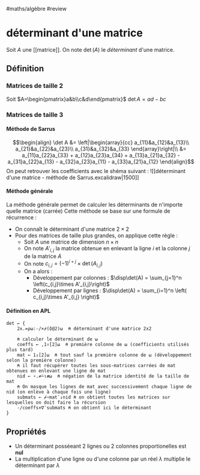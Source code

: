 #maths/algèbre #review 
# déterminant d'une matrice
Soit $A$ une [[matrice]].
On note $\det(A)$ le _déterminant_ d'une matrice.


## Définition

### Matrices de taille 2
Soit $A=\begin{pmatrix}a&b\\c&d\end{pmatrix}$
$\det A = ad - bc$

### Matrices de taille 3

#### Méthode de Sarrus

$$\begin{align}
\det A &= \left|\begin{array}{cc}
                 a_{11}&a_{12}&a_{13}\\ 
                 a_{21}&a_{22}&a_{23}\\
                 a_{31}&a_{32}&a_{33}
                 \end{array}\right|\\
&= a_{11}a_{22}a_{33} + a_{12}a_{23}a_{34} + a_{13}a_{21}a_{32} - a_{31}a_{22}a_{13} - a_{32}a_{23}a_{11} - a_{33}a_{21}a_{12} 
\end{align}$$
On peut retrouver les coefficients avec le shéma suivant :
![[déterminant d'une matrice - méthode de Sarrus.excalidraw|1500]]


#### Méthode générale

La méthode générale permet de calculer les déterminants de n'importe quelle matrice (carrée)
Cette méthode se base sur une formule de récurrence : 

 - On connaît le déterminant d'une matrice $2\times 2$
 - Pour des matrices de taille plus grandes, on applique cette règle :
     - Soit $A$ une matrice de dimension $n\times n$
     - On note $A'_{i,j}$ la matrice obtenue en enlevant la ligne $i$ et la colonne $j$ de la matrice $A$
     - On note $c_{i,j} = (-1)^{i+j}\times\det(A_{i,j})$
     - On a alors :
         - Développement par colonnes :  $\disp\det(A) = \sum_{j=1}^n \left(c_{i,j}\times A'_{i,j}\right)$ 
         - Développement par lignes : $\disp\det(A) = \sum_{i=1}^n \left( c_{i,j}\times A'_{i,j} \right)$


#### Définition en APL
```apl
det ← {
    2∧.=⍴⍵:-/×⌿(⌽@2)⍵  ⍝ déterminant d'une matrice 2x2
    
    ⍝ calculer le déterminant de ⍵
    coeffs ← ,1↑[2]⍵  ⍝ première colonne de ⍵ (coefficients utilisés plus tard)
    mat ← 1↓[2]⍵  ⍝ tout sauf la première colonne de ⍵ (développement selon la première colonne)
    ⍝ il faut récupérer toutes les sous-matrices carrées de mat obtenues en enlevant une ligne de mat
    nid ← ∘.≠⍨⍳≢⍵  ⍝ négation de la matrice identité de la taille de mat
    ⍝ On masque les lignes de mat avec successivement chaque ligne de nid (on enlève à chaque fois une ligne)
    submats ← ⌿∘mat¨↓nid ⍝ on obtient toutes les matrices sur lesquelles on doit faire la récursion
    -/coeffs×∇¨submats ⍝ on obtient ici le déterminant
}
```



## Propriétés
 - Un déterminant posséeant 2 lignes ou 2 colonnes proportionelles est **nul**
 - La multiplication d'une ligne ou d'une colonne par un réel $\lambda$ multiplie le déterminant par $\lambda$ 


